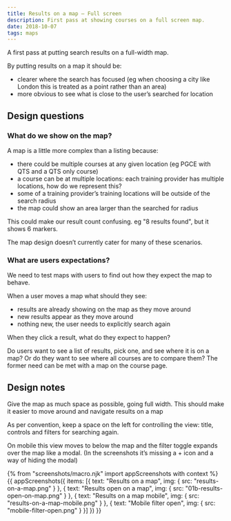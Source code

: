 ```yaml
---
title: Results on a map – Full screen
description: First pass at showing courses on a full screen map.
date: 2018-10-07
tags: maps
---
```


A first pass at putting search results on a full-width map.

By putting results on a map it should be:

* clearer where the search has focused (eg when choosing a city like London this is treated as a point rather than an area)
* more obvious to see what is close to the user’s searched for location

## Design questions

### What do we show on the map?

A map is a little more complex than a listing because:

* there could be multiple courses at any given location (eg PGCE with QTS and a QTS only course)
* a course can be at multiple locations: each training provider has multiple locations, how do we represent this?
* some of a training provider’s training locations will be outside of the search radius
* the map could show an area larger than the searched for radius

This could make our result count confusing. eg "8 results found", but it shows 6 markers.

The map design doesn’t currently cater for many of these scenarios.

### What are users expectations?

We need to test maps with users to find out how they expect the map to behave.

When a user moves a map what should they see:

* results are already showing on the map as they move around
* new results appear as they move around
* nothing new, the user needs to explicitly search again

When they click a result, what do they expect to happen?

Do users want to see a list of results, pick one, and see where it is on a map? Or do they want to see where all courses are to compare them? The former need can be met with a map on the course page.

## Design notes

Give the map as much space as possible, going full width. This should make it easier to move around and navigate results on a map

As per convention, keep a space on the left for controlling the view: title, controls and filters for searching again.

On mobile this view moves to below the map and the filter toggle expands over the map like a modal. (In the screenshots it’s missing a + icon and a way of hiding the modal)

{% from "screenshots/macro.njk" import appScreenshots with context %}
{{ appScreenshots({
  items: [{
    text: "Results on a map",
    img: { src: "results-on-a-map.png" }
  }, {
    text: "Results open on a map",
    img: { src: "01b-results-open-on-map.png" }
  }, {
    text: "Results on a map mobile",
    img: { src: "results-on-a-map-mobile.png" }
  }, {
    text: "Mobile filter open",
    img: { src: "mobile-filter-open.png" }
  }]
}) }}
